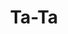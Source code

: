 ---
title: "Ta-Ta"
url: /ciudad-de-la-costa/ta-ta-avenida-ingeniero-luis-giannattasio/
shop: Supermarkt
---